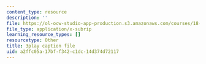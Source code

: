 ```yaml
---
content_type: resource
description: ''
file: https://ol-ocw-studio-app-production.s3.amazonaws.com/courses/18-06sc-linear-algebra-fall-2011/a2ffc05a17bff342c1dc14d374d72117_4PnArrxCZLE.srt
file_type: application/x-subrip
learning_resource_types: []
resourcetype: Other
title: 3play caption file
uid: a2ffc05a-17bf-f342-c1dc-14d374d72117
---
```

